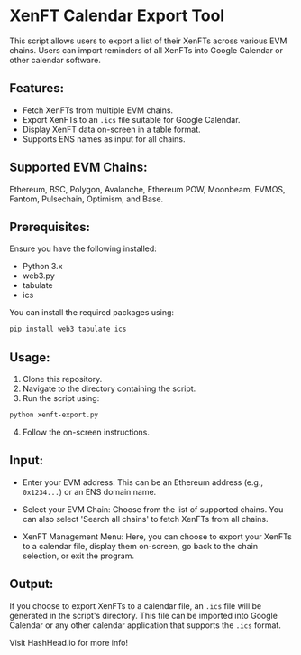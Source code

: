 
# XenFT Calendar Export Tool

This script allows users to export a list of their XenFTs across various EVM chains. Users can import reminders of all XenFTs into Google Calendar or other calendar software. 

## Features:

- Fetch XenFTs from multiple EVM chains.
- Export XenFTs to an `.ics` file suitable for Google Calendar.
- Display XenFT data on-screen in a table format.
- Supports ENS names as input for all chains.

## Supported EVM Chains:

Ethereum, BSC, Polygon, Avalanche, Ethereum POW, Moonbeam, EVMOS, Fantom, Pulsechain, Optimism, and Base.

## Prerequisites:

Ensure you have the following installed:

- Python 3.x
- web3.py
- tabulate
- ics

You can install the required packages using:

```bash
pip install web3 tabulate ics
```

## Usage:

1. Clone this repository.
2. Navigate to the directory containing the script.
3. Run the script using:

```bash
python xenft-export.py
```

4. Follow the on-screen instructions.

## Input:

- Enter your EVM address: This can be an Ethereum address (e.g., `0x1234...`) or an ENS domain name.
  
- Select your EVM Chain: Choose from the list of supported chains. You can also select 'Search all chains' to fetch XenFTs from all chains.

- XenFT Management Menu: Here, you can choose to export your XenFTs to a calendar file, display them on-screen, go back to the chain selection, or exit the program.

## Output:

If you choose to export XenFTs to a calendar file, an `.ics` file will be generated in the script's directory. This file can be imported into Google Calendar or any other calendar application that supports the `.ics` format.

Visit HashHead.io for more info! 
